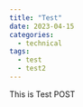 ```yaml
---
title: "Test"
date: 2023-04-15
categories:
  - technical
tags:
  - test
  - test2
---
```


This is Test POST